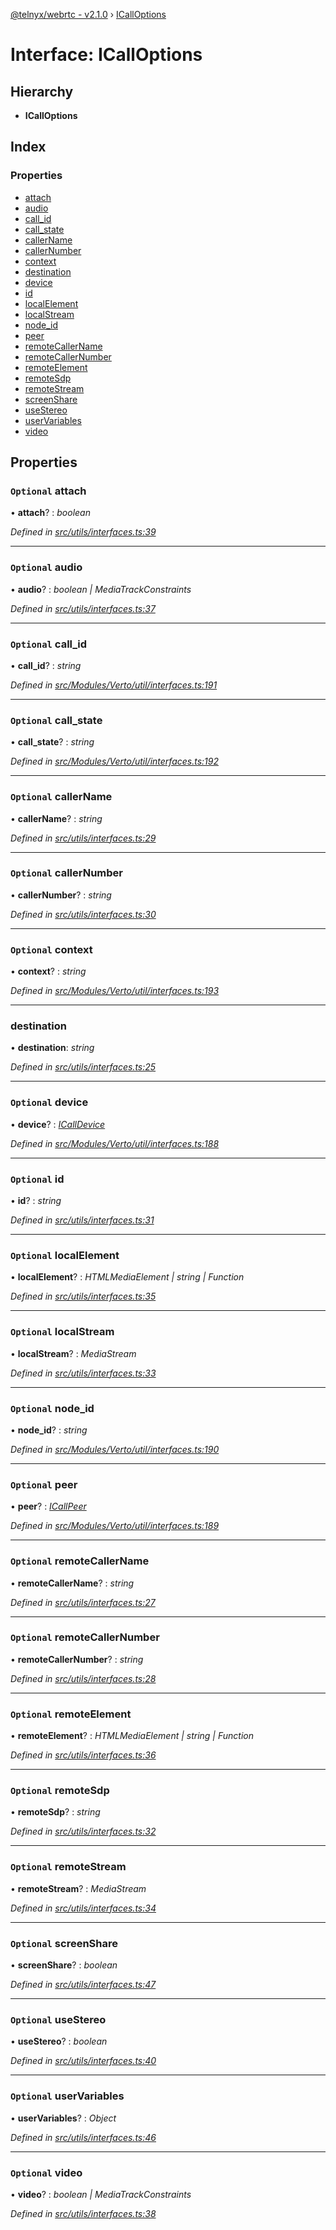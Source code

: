 [@telnyx/webrtc - v2.1.0](../README.md) › [ICallOptions](icalloptions.md)

# Interface: ICallOptions

## Hierarchy

* **ICallOptions**

## Index

### Properties

* [attach](icalloptions.md#optional-attach)
* [audio](icalloptions.md#optional-audio)
* [call_id](icalloptions.md#optional-call_id)
* [call_state](icalloptions.md#optional-call_state)
* [callerName](icalloptions.md#optional-callername)
* [callerNumber](icalloptions.md#optional-callernumber)
* [context](icalloptions.md#optional-context)
* [destination](icalloptions.md#destination)
* [device](icalloptions.md#optional-device)
* [id](icalloptions.md#optional-id)
* [localElement](icalloptions.md#optional-localelement)
* [localStream](icalloptions.md#optional-localstream)
* [node_id](icalloptions.md#optional-node_id)
* [peer](icalloptions.md#optional-peer)
* [remoteCallerName](icalloptions.md#optional-remotecallername)
* [remoteCallerNumber](icalloptions.md#optional-remotecallernumber)
* [remoteElement](icalloptions.md#optional-remoteelement)
* [remoteSdp](icalloptions.md#optional-remotesdp)
* [remoteStream](icalloptions.md#optional-remotestream)
* [screenShare](icalloptions.md#optional-screenshare)
* [useStereo](icalloptions.md#optional-usestereo)
* [userVariables](icalloptions.md#optional-uservariables)
* [video](icalloptions.md#optional-video)

## Properties

### `Optional` attach

• **attach**? : *boolean*

*Defined in [src/utils/interfaces.ts:39](https://github.com/team-telnyx/webrtc/blob/649bf48/src/utils/interfaces.ts#L39)*

___

### `Optional` audio

• **audio**? : *boolean | MediaTrackConstraints*

*Defined in [src/utils/interfaces.ts:37](https://github.com/team-telnyx/webrtc/blob/649bf48/src/utils/interfaces.ts#L37)*

___

### `Optional` call_id

• **call_id**? : *string*

*Defined in [src/Modules/Verto/util/interfaces.ts:191](https://github.com/team-telnyx/webrtc/blob/649bf48/src/Modules/Verto/util/interfaces.ts#L191)*

___

### `Optional` call_state

• **call_state**? : *string*

*Defined in [src/Modules/Verto/util/interfaces.ts:192](https://github.com/team-telnyx/webrtc/blob/649bf48/src/Modules/Verto/util/interfaces.ts#L192)*

___

### `Optional` callerName

• **callerName**? : *string*

*Defined in [src/utils/interfaces.ts:29](https://github.com/team-telnyx/webrtc/blob/649bf48/src/utils/interfaces.ts#L29)*

___

### `Optional` callerNumber

• **callerNumber**? : *string*

*Defined in [src/utils/interfaces.ts:30](https://github.com/team-telnyx/webrtc/blob/649bf48/src/utils/interfaces.ts#L30)*

___

### `Optional` context

• **context**? : *string*

*Defined in [src/Modules/Verto/util/interfaces.ts:193](https://github.com/team-telnyx/webrtc/blob/649bf48/src/Modules/Verto/util/interfaces.ts#L193)*

___

###  destination

• **destination**: *string*

*Defined in [src/utils/interfaces.ts:25](https://github.com/team-telnyx/webrtc/blob/649bf48/src/utils/interfaces.ts#L25)*

___

### `Optional` device

• **device**? : *[ICallDevice](icalldevice.md)*

*Defined in [src/Modules/Verto/util/interfaces.ts:188](https://github.com/team-telnyx/webrtc/blob/649bf48/src/Modules/Verto/util/interfaces.ts#L188)*

___

### `Optional` id

• **id**? : *string*

*Defined in [src/utils/interfaces.ts:31](https://github.com/team-telnyx/webrtc/blob/649bf48/src/utils/interfaces.ts#L31)*

___

### `Optional` localElement

• **localElement**? : *HTMLMediaElement | string | Function*

*Defined in [src/utils/interfaces.ts:35](https://github.com/team-telnyx/webrtc/blob/649bf48/src/utils/interfaces.ts#L35)*

___

### `Optional` localStream

• **localStream**? : *MediaStream*

*Defined in [src/utils/interfaces.ts:33](https://github.com/team-telnyx/webrtc/blob/649bf48/src/utils/interfaces.ts#L33)*

___

### `Optional` node_id

• **node_id**? : *string*

*Defined in [src/Modules/Verto/util/interfaces.ts:190](https://github.com/team-telnyx/webrtc/blob/649bf48/src/Modules/Verto/util/interfaces.ts#L190)*

___

### `Optional` peer

• **peer**? : *[ICallPeer](icallpeer.md)*

*Defined in [src/Modules/Verto/util/interfaces.ts:189](https://github.com/team-telnyx/webrtc/blob/649bf48/src/Modules/Verto/util/interfaces.ts#L189)*

___

### `Optional` remoteCallerName

• **remoteCallerName**? : *string*

*Defined in [src/utils/interfaces.ts:27](https://github.com/team-telnyx/webrtc/blob/649bf48/src/utils/interfaces.ts#L27)*

___

### `Optional` remoteCallerNumber

• **remoteCallerNumber**? : *string*

*Defined in [src/utils/interfaces.ts:28](https://github.com/team-telnyx/webrtc/blob/649bf48/src/utils/interfaces.ts#L28)*

___

### `Optional` remoteElement

• **remoteElement**? : *HTMLMediaElement | string | Function*

*Defined in [src/utils/interfaces.ts:36](https://github.com/team-telnyx/webrtc/blob/649bf48/src/utils/interfaces.ts#L36)*

___

### `Optional` remoteSdp

• **remoteSdp**? : *string*

*Defined in [src/utils/interfaces.ts:32](https://github.com/team-telnyx/webrtc/blob/649bf48/src/utils/interfaces.ts#L32)*

___

### `Optional` remoteStream

• **remoteStream**? : *MediaStream*

*Defined in [src/utils/interfaces.ts:34](https://github.com/team-telnyx/webrtc/blob/649bf48/src/utils/interfaces.ts#L34)*

___

### `Optional` screenShare

• **screenShare**? : *boolean*

*Defined in [src/utils/interfaces.ts:47](https://github.com/team-telnyx/webrtc/blob/649bf48/src/utils/interfaces.ts#L47)*

___

### `Optional` useStereo

• **useStereo**? : *boolean*

*Defined in [src/utils/interfaces.ts:40](https://github.com/team-telnyx/webrtc/blob/649bf48/src/utils/interfaces.ts#L40)*

___

### `Optional` userVariables

• **userVariables**? : *Object*

*Defined in [src/utils/interfaces.ts:46](https://github.com/team-telnyx/webrtc/blob/649bf48/src/utils/interfaces.ts#L46)*

___

### `Optional` video

• **video**? : *boolean | MediaTrackConstraints*

*Defined in [src/utils/interfaces.ts:38](https://github.com/team-telnyx/webrtc/blob/649bf48/src/utils/interfaces.ts#L38)*
